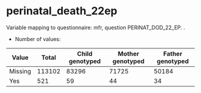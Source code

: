 # perinatal_death_22ep
Variable mapping to questionnaire: mfr, question PERINAT_DOD_22_EP.
.
- Number of values:

| Value | Total | Child genotyped | Mother genotyped | Father genotyped |
| ----- | ----- | --------------- | ---------------- | ---------------- |
| Missing | 113102 | 83296 | 71725 | 50184 |
| Yes | 521 | 59 | 44 |34 |



